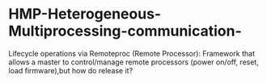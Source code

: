 # HMP-Heterogeneous-Multiprocessing-communication-
Lifecycle operations via Remoteproc (Remote Processor): Framework that allows a master to control/manage remote processors (power on/off, reset, load firmware),but how do release it?
